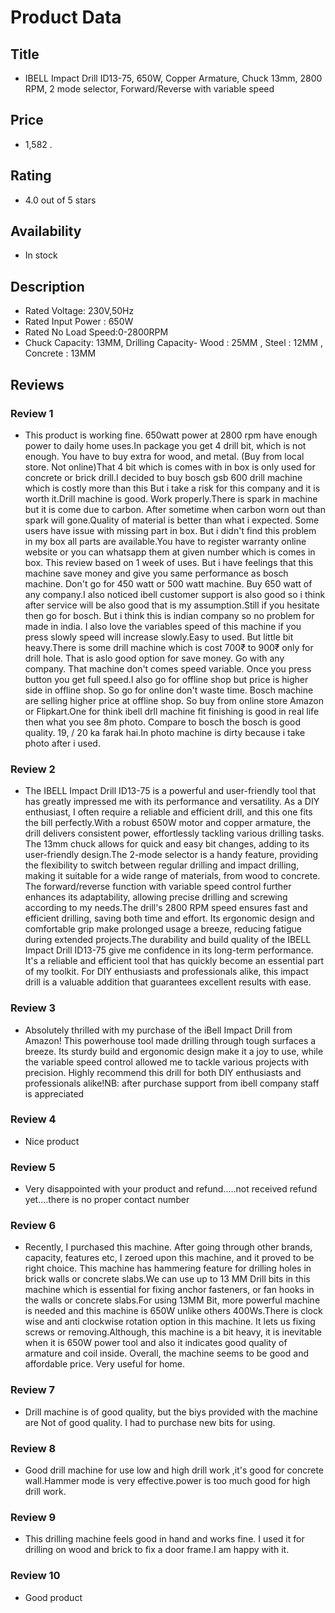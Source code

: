 # Product Data

## Title
- IBELL Impact Drill ID13-75, 650W, Copper Armature, Chuck 13mm, 2800 RPM, 2 mode selector, Forward/Reverse with variable speed
## Price
- 1,582
.
## Rating
- 4.0 out of 5 stars
## Availability
- In stock
## Description
- Rated Voltage: 230V,50Hz
- Rated Input Power : 650W
- Rated No Load Speed:0-2800RPM
- Chuck Capacity: 13MM, Drilling Capacity- Wood : 25MM , Steel : 12MM , Concrete : 13MM
## Reviews
### Review 1
- This product is working fine. 650watt power at 2800 rpm have enough power to daily home uses.In package you get 4 drill bit, which is not enough. You have to buy extra for wood, and metal. (Buy from local store. Not online)That 4 bit which is comes with in box is only used for concrete or brick drill.I decided to buy bosch gsb 600 drill machine which is costly more than this But i take a risk for this company and it is worth it.Drill machine is good. Work properly.There is spark in machine but it is come due to carbon. After sometime when carbon worn out than spark will gone.Quality of material is better than what i expected. Some users have issue with missing part in box. But i didn't find this problem in my box all parts are available.You have to register warranty online website or you can whatsapp them at given number which is comes in box. This review based on 1 week of uses. But i have feelings that this machine save money and give you same performance as bosch machine. Don't go for 450 watt or 500 watt machine. Buy 650 watt of any company.I also noticed ibell customer support is also good so i think after service will be also good that is my assumption.Still if you hesitate then go for bosch. But i think this is indian company so no problem for made in india. I also love the variables speed of this machine if you press slowly speed will increase slowly.Easy to used. But little bit heavy.There is some drill machine which is cost 700₹ to 900₹ only for drill hole. That is aslo good option for save money. Go with any company. That machine don't comes speed variable. Once you press button you get full speed.I also go for offline shop but price is higher side in offline shop. So go for online don't waste time. Bosch machine are selling higher price at offline shop. So buy from online store Amazon or Flipkart.One for think ibell drll machine fit finishing is good in real life then what you see 8m photo. Compare to bosch the bosch is good quality. 19, / 20 ka farak hai.In photo machine is dirty because i take photo after i used.
### Review 2
- The IBELL Impact Drill ID13-75 is a powerful and user-friendly tool that has greatly impressed me with its performance and versatility. As a DIY enthusiast, I often require a reliable and efficient drill, and this one fits the bill perfectly.With a robust 650W motor and copper armature, the drill delivers consistent power, effortlessly tackling various drilling tasks. The 13mm chuck allows for quick and easy bit changes, adding to its user-friendly design.The 2-mode selector is a handy feature, providing the flexibility to switch between regular drilling and impact drilling, making it suitable for a wide range of materials, from wood to concrete. The forward/reverse function with variable speed control further enhances its adaptability, allowing precise drilling and screwing according to my needs.The drill's 2800 RPM speed ensures fast and efficient drilling, saving both time and effort. Its ergonomic design and comfortable grip make prolonged usage a breeze, reducing fatigue during extended projects.The durability and build quality of the IBELL Impact Drill ID13-75 give me confidence in its long-term performance. It's a reliable and efficient tool that has quickly become an essential part of my toolkit. For DIY enthusiasts and professionals alike, this impact drill is a valuable addition that guarantees excellent results with ease.
### Review 3
- Absolutely thrilled with my purchase of the iBell Impact Drill from Amazon! This powerhouse tool made drilling through tough surfaces a breeze. Its sturdy build and ergonomic design make it a joy to use, while the variable speed control allowed me to tackle various projects with precision. Highly recommend this drill for both DIY enthusiasts and professionals alike!NB: after purchase support from ibell company staff is appreciated
### Review 4
- Nice product
### Review 5
- Very disappointed with your product and refund.....not received refund yet....there is no proper contact number
### Review 6
- Recently, I purchased this machine. After going through other brands, capacity, features etc, I zeroed upon this machine, and it proved to be right choice. This machine has hammering feature for drilling holes in brick walls or concrete slabs.We can use up to 13 MM Drill bits in this machine which is essential for fixing anchor fasteners, or fan hooks in the walls or concrete slabs.For using 13MM Bit, more powerful machine is needed and this machine is 650W unlike others 400Ws.There is clock wise and anti clockwise rotation option in this machine. It lets us fixing screws or removing.Although, this machine is a bit heavy, it is inevitable when it is 650W power tool and also it indicates good quality of armature and coil inside. Overall, the machine seems to be good and affordable price. Very useful for home.
### Review 7
- Drill machine is of good  quality, but the biys provided with the machine are Not of good quality. I had to purchase new bits for using.
### Review 8
- Good drill machine for use low and high drill work ,it's good for concrete wall.Hammer mode is very effective.power is too much good for high drill work.
### Review 9
- This drilling machine feels good in hand and works fine. I used it for drilling on wood and brick to fix a door frame.I am happy with it.
### Review 10
- Good product
